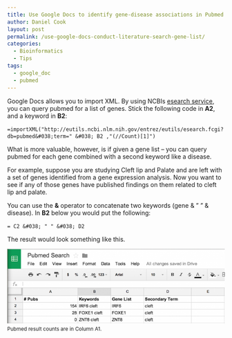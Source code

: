 ```yaml
---
title: Use Google Docs to identify gene-disease associations in Pubmed
author: Daniel Cook
layout: post
permalink: /use-google-docs-conduct-literature-search-gene-list/
categories:
  - Bioinformatics
  - Tips
tags:
  - google_doc
  - pubmed
---
```

Google Docs allows you to import XML. By using NCBIs [esearch service][1], you can query pubmed for a list of genes. Stick the following code in **A2**, and a keyword in **B2**:

```
=importXML("http://eutils.ncbi.nlm.nih.gov/entrez/eutils/esearch.fcgi?db=pubmed&#038;term=" &#038; B2 ,"(//Count)[1]")
```

What is more valuable, however, is if given a gene list &#8211; you can query pubmed for each gene combined with a second keyword like a disease.

For example, suppose you are studying Cleft lip and Palate and are left with a set of genes identified from a gene expression analysis. Now you want to see if any of those genes have published findings on them related to cleft lip and palate.

You can use the **&** operator to concatenate two keywords (gene & &#8221; &#8221; & disease). In **B2** below you would put the following:

```
= C2 &#038; " " &#038; D2
```

The result would look something like this.

[<img src="/media/Screen-Shot-2014-03-03-at-8.38.03-AM-1024x351.png" alt="Pubmed result counts are in Column A1." />][2]<small>Pubmed result counts are in Column A1.</small>

 [1]: http://www.ncbi.nlm.nih.gov/books/NBK25499/
 [2]: /media/Screen-Shot-2014-03-03-at-8.38.03-AM.png